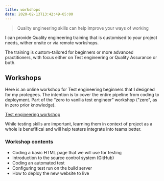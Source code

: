 ```yaml
---
title: workshops
date: 2020-02-13T13:42:49-05:00
---
```


> Quality engineering skills can help improve your ways of working

I can provide Quality engineering training that is customised to your project needs, wither onsite or via remote workshops.

The training is custom-tailored for beginners or more advanced practitioners, with focus either on Test engineering or Quality Assurance or both.

## Workshops
Here is an online workshop for Test engineering beginners that I designed for my protegees. The intention is to cover the entire pipeline from coding to deployment. Part of the “zero to vanilla test engineer” workshop ("zero", as in zero prior knowledge).

[Test engineering workshop](https://tender-jackson-59eb23.netlify.com/training-course/)

While testing skills are important, learning them in context of project as a whole is benefifical and will help testers integrate into teams better.

### Workshop contents

* Coding a basic HTML page that we will use for testing
* Introduction to the source control system (GitHub)
* Coding an automated test
* Configuring test run on the build server
* How to deploy the new website to live
  